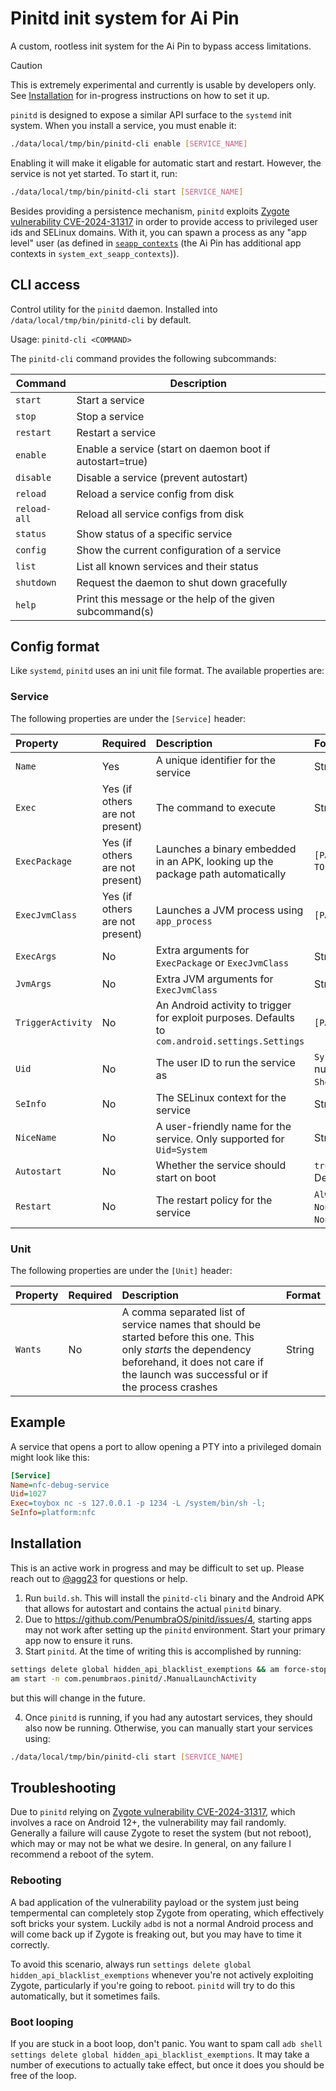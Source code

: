 # Pinitd init system for Ai Pin

A custom, rootless init system for the Ai Pin to bypass access limitations.

> [!CAUTION]
> This is extremely experimental and currently is usable by developers only. See [Installation](#installation) for in-progress instructions on how to set it up.

`pinitd` is designed to expose a similar API surface to the `systemd` init system. When you install a service, you must enable it:

```bash
./data/local/tmp/bin/pinitd-cli enable [SERVICE_NAME]
```

Enabling it will make it eligable for automatic start and restart. However, the service is not yet started. To start it, run:

```bash
./data/local/tmp/bin/pinitd-cli start [SERVICE_NAME]
```

Besides providing a persistence mechanism, `pinitd` exploits [Zygote vulnerability CVE-2024-31317](https://github.com/agg23/cve-2024-31317/) in order to provide access to privileged user ids and SELinux domains. With it, you can spawn a process as any "app level" user (as defined in [`seapp_contexts`](https://android.googlesource.com/platform/system/sepolicy/+/refs/heads/master/private/seapp_contexts) (the Ai Pin has additional app contexts in `system_ext_seapp_contexts`)).

## CLI access

Control utility for the `pinitd` daemon. Installed into `/data/local/tmp/bin/pinitd-cli` by default.

Usage: `pinitd-cli <COMMAND>`

The `pinitd-cli` command provides the following subcommands:

| Command      | Description                                               |
| ------------ | --------------------------------------------------------- |
| `start`      | Start a service                                           |
| `stop`       | Stop a service                                            |
| `restart`    | Restart a service                                         |
| `enable`     | Enable a service (start on daemon boot if autostart=true) |
| `disable`    | Disable a service (prevent autostart)                     |
| `reload`     | Reload a service config from disk                         |
| `reload-all` | Reload all service configs from disk                      |
| `status`     | Show status of a specific service                         |
| `config`     | Show the current configuration of a service               |
| `list`       | List all known services and their status                  |
| `shutdown`   | Request the daemon to shut down gracefully                |
| `help`       | Print this message or the help of the given subcommand(s) |

## Config format

Like `systemd`, `pinitd` uses an ini unit file format. The available properties are:

### Service

The following properties are under the `[Service]` header:

| Property          | Required                        | Description                                                                                      | Format                                                |
| :---------------- | :------------------------------ | :----------------------------------------------------------------------------------------------- | :---------------------------------------------------- |
| `Name`            | Yes                             | A unique identifier for the service                                                              | String                                                |
| `Exec`            | Yes (if others are not present) | The command to execute                                                                           | String                                                |
| `ExecPackage`     | Yes (if others are not present) | Launches a binary embedded in an APK, looking up the package path automatically                  | `[PACKAGE]/[SUBPATH TO BINARY]` t`                    |
| `ExecJvmClass`    | Yes (if others are not present) | Launches a JVM process using `app_process`                                                       | `[PACKAGE]/[CLASS]`                                   |
| `ExecArgs`        | No                              | Extra arguments for `ExecPackage` or `ExecJvmClass`                                              | String                                                |
| `JvmArgs`         | No                              | Extra JVM arguments for `ExecJvmClass`                                                           | String                                                |
| `TriggerActivity` | No                              | An Android activity to trigger for exploit purposes. Defaults to `com.android.settings.Settings` | `[PACKAGE]/[ACTIVITY]`                                |
| `Uid`             | No                              | The user ID to run the service as                                                                | `System`, `Shell`, or a number. Defaults to `Shell`.  |
| `SeInfo`          | No                              | The SELinux context for the service                                                              | String                                                |
| `NiceName`        | No                              | A user-friendly name for the service. Only supported for `Uid=System`                            | String                                                |
| `Autostart`       | No                              | Whether the service should start on boot                                                         | `true` or `false`. Defaults to `false`.               |
| `Restart`         | No                              | The restart policy for the service                                                               | `Always`, `OnFailure`, or `None`. Defaults to `None`. |

### Unit

The following properties are under the `[Unit]` header:

| Property | Required | Description                                                                                                                                                                                           | Format |
| :------- | :------- | :---------------------------------------------------------------------------------------------------------------------------------------------------------------------------------------------------- | :----- |
| `Wants`  | No       | A comma separated list of service names that should be started before this one. This only _starts_ the dependency beforehand, it does not care if the launch was successful or if the process crashes | String |

## Example

A service that opens a port to allow opening a PTY into a privileged domain might look like this:

```ini
[Service]
Name=nfc-debug-service
Uid=1027
Exec=toybox nc -s 127.0.0.1 -p 1234 -L /system/bin/sh -l;
SeInfo=platform:nfc
```

## Installation

This is an active work in progress and may be difficult to set up. Please reach out to [@agg23](https://github.com/agg23) for questions or help.

1. Run `build.sh`. This will install the `pinitd-cli` binary and the Android APK that allows for autostart and contains the actual `pinitd` binary.
2. Due to https://github.com/PenumbraOS/pinitd/issues/4, starting apps may not work after setting up the `pinitd` environment. Start your primary app now to ensure it runs.
3. Start `pinitd`. At the time of writing this is accomplished by running:

```bash
settings delete global hidden_api_blacklist_exemptions && am force-stop com.android.settings
am start -n com.penumbraos.pinitd/.ManualLaunchActivity
```

but this will change in the future.

4. Once `pinitd` is running, if you had any autostart services, they should also now be running. Otherwise, you can manually start your services using:

```bash
./data/local/tmp/bin/pinitd-cli start [SERVICE_NAME]
```

## Troubleshooting

Due to `pinitd` relying on [Zygote vulnerability CVE-2024-31317](https://github.com/agg23/cve-2024-31317/), which involves a race on Android 12+, the vulnerability may fail randomly. Generally a failure will cause Zygote to reset the system (but not reboot), which may or may not be what we desire. In general, on any failure I recommend a reboot of the sytem.

### Rebooting

A bad application of the vulnerability payload or the system just being tempermental can completely stop Zygote from operating, which effectively soft bricks your system. Luckily `adbd` is not a normal Android process and will come back up if Zygote is freaking out, but you may have to time it correctly.

To avoid this scenario, always run `settings delete global hidden_api_blacklist_exemptions` whenever you're not actively exploiting Zygote, particularly if you're going to reboot. `pinitd` will try to do this automatically, but it sometimes fails.

### Boot looping

If you are stuck in a boot loop, don't panic. You want to spam call `adb shell settings delete global hidden_api_blacklist_exemptions`. It may take a number of executions to actually take effect, but once it does you should be free of the loop.
